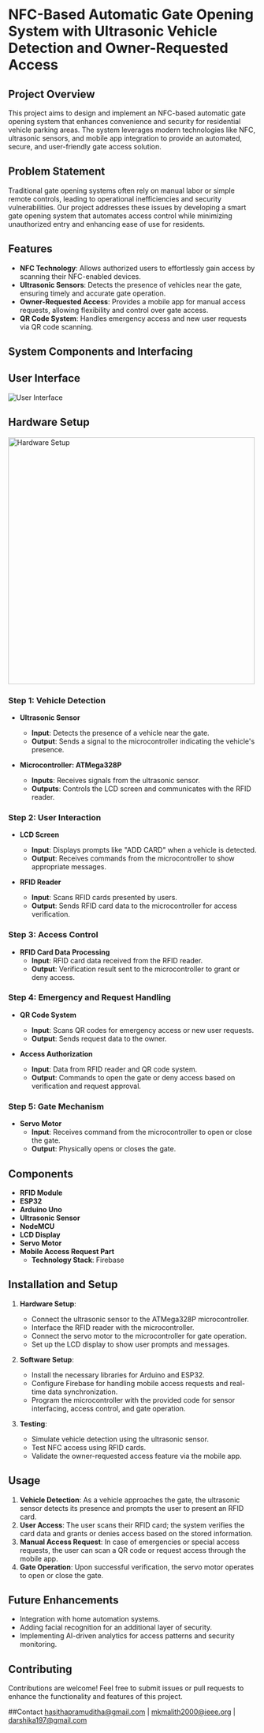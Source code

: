 # NFC-Based Automatic Gate Opening System with Ultrasonic Vehicle Detection and Owner-Requested Access

## Project Overview

This project aims to design and implement an NFC-based automatic gate opening system that enhances convenience and security for residential vehicle parking areas. The system leverages modern technologies like NFC, ultrasonic sensors, and mobile app integration to provide an automated, secure, and user-friendly gate access solution.

## Problem Statement

Traditional gate opening systems often rely on manual labor or simple remote controls, leading to operational inefficiencies and security vulnerabilities. Our project addresses these issues by developing a smart gate opening system that automates access control while minimizing unauthorized entry and enhancing ease of use for residents.

## Features

- **NFC Technology**: Allows authorized users to effortlessly gain access by scanning their NFC-enabled devices.
- **Ultrasonic Sensors**: Detects the presence of vehicles near the gate, ensuring timely and accurate gate operation.
- **Owner-Requested Access**: Provides a mobile app for manual access requests, allowing flexibility and control over gate access.
- **QR Code System**: Handles emergency access and new user requests via QR code scanning.

## System Components and Interfacing
## User Interface

![User Interface](images/user-interface.png)

## Hardware Setup

<img src="images/hardware-setup.png" alt="Hardware Setup" width="500"/>

### Step 1: Vehicle Detection

- **Ultrasonic Sensor**
  - **Input**: Detects the presence of a vehicle near the gate.
  - **Output**: Sends a signal to the microcontroller indicating the vehicle's presence.

- **Microcontroller: ATMega328P**
  - **Inputs**: Receives signals from the ultrasonic sensor.
  - **Outputs**: Controls the LCD screen and communicates with the RFID reader.

### Step 2: User Interaction

- **LCD Screen**
  - **Input**: Displays prompts like "ADD CARD" when a vehicle is detected.
  - **Output**: Receives commands from the microcontroller to show appropriate messages.

- **RFID Reader**
  - **Input**: Scans RFID cards presented by users.
  - **Output**: Sends RFID card data to the microcontroller for access verification.

### Step 3: Access Control

- **RFID Card Data Processing**
  - **Input**: RFID card data received from the RFID reader.
  - **Output**: Verification result sent to the microcontroller to grant or deny access.

### Step 4: Emergency and Request Handling

- **QR Code System**
  - **Input**: Scans QR codes for emergency access or new user requests.
  - **Output**: Sends request data to the owner.

- **Access Authorization**
  - **Input**: Data from RFID reader and QR code system.
  - **Output**: Commands to open the gate or deny access based on verification and request approval.

### Step 5: Gate Mechanism

- **Servo Motor**
  - **Input**: Receives command from the microcontroller to open or close the gate.
  - **Output**: Physically opens or closes the gate.

## Components

- **RFID Module**
- **ESP32**
- **Arduino Uno**
- **Ultrasonic Sensor**
- **NodeMCU**
- **LCD Display**
- **Servo Motor**
- **Mobile Access Request Part**
  - **Technology Stack**: Firebase

## Installation and Setup

1. **Hardware Setup**:
   - Connect the ultrasonic sensor to the ATMega328P microcontroller.
   - Interface the RFID reader with the microcontroller.
   - Connect the servo motor to the microcontroller for gate operation.
   - Set up the LCD display to show user prompts and messages.

2. **Software Setup**:
   - Install the necessary libraries for Arduino and ESP32.
   - Configure Firebase for handling mobile access requests and real-time data synchronization.
   - Program the microcontroller with the provided code for sensor interfacing, access control, and gate operation.

3. **Testing**:
   - Simulate vehicle detection using the ultrasonic sensor.
   - Test NFC access using RFID cards.
   - Validate the owner-requested access feature via the mobile app.

## Usage

1. **Vehicle Detection**: As a vehicle approaches the gate, the ultrasonic sensor detects its presence and prompts the user to present an RFID card.
2. **User Access**: The user scans their RFID card; the system verifies the card data and grants or denies access based on the stored information.
3. **Manual Access Request**: In case of emergencies or special access requests, the user can scan a QR code or request access through the mobile app.
4. **Gate Operation**: Upon successful verification, the servo motor operates to open or close the gate.

## Future Enhancements

- Integration with home automation systems.
- Adding facial recognition for an additional layer of security.
- Implementing AI-driven analytics for access patterns and security monitoring.

## Contributing

Contributions are welcome! Feel free to submit issues or pull requests to enhance the functionality and features of this project.

##Contact
hasithapramuditha@gmail.com | mkmalith2000@ieee.org  | darshika197@gmail.com 
